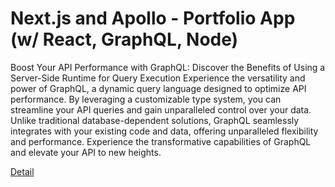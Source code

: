 # Next.js and Apollo - Portfolio App (w/ React, GraphQL, Node)

Boost Your API Performance with GraphQL: Discover the Benefits of Using a Server-Side Runtime for Query Execution
Experience the versatility and power of GraphQL, a dynamic query language designed to optimize API performance. By leveraging a customizable type system, you can streamline your API queries and gain unparalleled control over your data. Unlike traditional database-dependent solutions, GraphQL seamlessly integrates with your existing code and data, offering unparalleled flexibility and performance. Experience the transformative capabilities of GraphQL and elevate your API to new heights. 

[Detail](https://eduitfree.com/courses/next-js-and-apollo-portfolio-app-w-react-graphql-node)